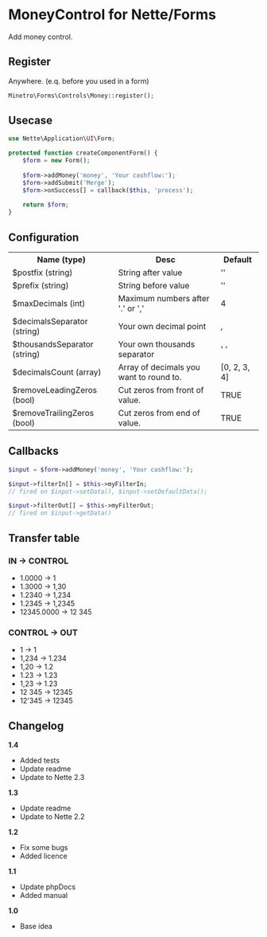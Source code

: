 # MoneyControl for Nette/Forms

Add money control.

## Register

Anywhere. (e.q. before you used in a form)

```php
Minetro\Forms\Controls\Money::register();
```

## Usecase

```php
use Nette\Application\UI\Form;

protected function createComponentForm() {
    $form = new Form();
    
    $form->addMoney('money', 'Your cashflow:');
    $form->addSubmit('Merge');
    $form->onSuccess[] = callback($this, 'process');
    
    return $form;
}
```

## Configuration

<table>
  <tr>
    <th>Name (type)</th>
    <th>Desc</th>
    <th>Default</th>
  </tr>
  <tr>
    <td>$postfix (string)</td>
    <td>String after value</td>
    <td>''</td>
  </tr>
  <tr>
    <td>$prefix (string)</td>
    <td>String before value</td>
    <td>''</td>
  </tr>
  <tr>
    <td>$maxDecimals (int)</td>
    <td>Maximum numbers after '.' or ','</td>
    <td>4</td>
  </tr>
  <tr>
    <td>$decimalsSeparator (string)</td>
    <td>Your own decimal point</td>
    <td>,</td>
  </tr>
  <tr>
    <td>$thousandsSeparator (string)</td>
    <td>Your own thousands separator</td>
    <td>' '</td>
  </tr>
  <tr>
    <td>$decimalsCount (array)</td>
    <td>Array of decimals you want to round to.</td>
    <td>[0, 2, 3, 4]</td>
  </tr>
  <tr>
    <td>$removeLeadingZeros (bool)</td>
    <td>Cut zeros from front of value.</td>
    <td>TRUE</td>
  </tr>
  <tr>
    <td>$removeTrailingZeros (bool)</td>
    <td>Cut zeros from end of value.</td>
    <td>TRUE</td>
  </tr>
</table>

## Callbacks

```php
$input = $form->addMoney('money', 'Your cashflow:');

$input->filterIn[] = $this->myFilterIn; 
// fired on $input->setData(), $input->setDefaultData();

$input->filterOut[] = $this->myFilterOut; 
// fired on $input->getData()
```

## Transfer table

### IN -> CONTROL

* 1.0000 -> 1
* 1.3000 -> 1,30
* 1.2340 -> 1,234
* 1.2345 -> 1,2345
* 12345.0000 -> 12 345

### CONTROL -> OUT

* 1 -> 1
* 1,234 -> 1.234
* 1,20 -> 1.2
* 1.23 -> 1.23
* 1,23 -> 1.23
* 12 345 -> 12345
* 12'345 -> 12345

## Changelog

**1.4**
- Added tests
- Update readme
- Update to Nette 2.3

**1.3**
- Update readme
- Update to Nette 2.2

**1.2**
- Fix some bugs
- Added licence

**1.1**
- Update phpDocs
- Added manual

**1.0**
- Base idea
